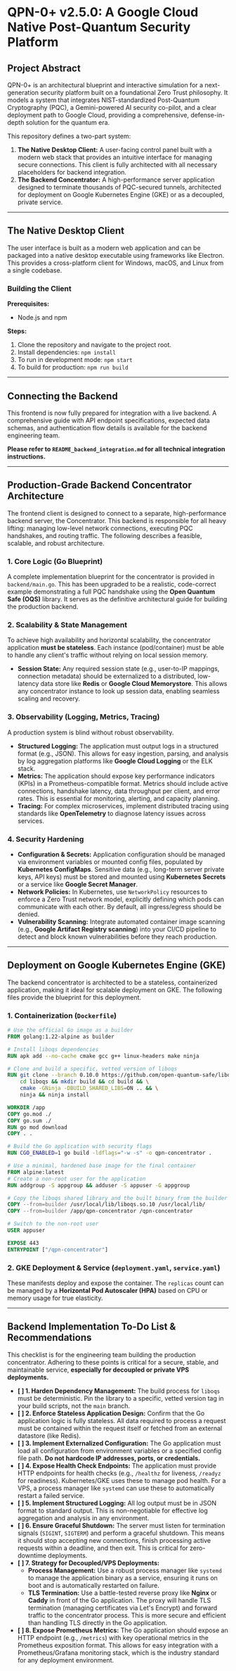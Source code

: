 # QPN-0+ v2.5.0: A Google Cloud Native Post-Quantum Security Platform

## Project Abstract

QPN-0+ is an architectural blueprint and interactive simulation for a next-generation security platform built on a foundational Zero Trust philosophy. It models a system that integrates NIST-standardized Post-Quantum Cryptography (PQC), a Gemini-powered AI security co-pilot, and a clear deployment path to Google Cloud, providing a comprehensive, defense-in-depth solution for the quantum era.

This repository defines a two-part system:
1.  **The Native Desktop Client:** A user-facing control panel built with a modern web stack that provides an intuitive interface for managing secure connections. This client is fully architected with all necessary placeholders for backend integration.
2.  **The Backend Concentrator:** A high-performance server application designed to terminate thousands of PQC-secured tunnels, architected for deployment on Google Kubernetes Engine (GKE) or as a decoupled, private service.

---

## The Native Desktop Client

The user interface is built as a modern web application and can be packaged into a native desktop executable using frameworks like Electron. This provides a cross-platform client for Windows, macOS, and Linux from a single codebase.

### Building the Client

**Prerequisites:**
*   Node.js and npm

**Steps:**
1.  Clone the repository and navigate to the project root.
2.  Install dependencies: `npm install`
3.  To run in development mode: `npm start`
4.  To build for production: `npm run build`

---

## Connecting the Backend

This frontend is now fully prepared for integration with a live backend. A comprehensive guide with API endpoint specifications, expected data schemas, and authentication flow details is available for the backend engineering team.

**Please refer to `README_backend_integration.md` for all technical integration instructions.**

---

## Production-Grade Backend Concentrator Architecture

The frontend client is designed to connect to a separate, high-performance backend server, the Concentrator. This backend is responsible for all heavy lifting: managing low-level network connections, executing PQC handshakes, and routing traffic. The following describes a feasible, scalable, and robust architecture.

### 1. Core Logic (Go Blueprint)

A complete implementation blueprint for the concentrator is provided in `backend/main.go`. This has been upgraded to be a realistic, code-correct example demonstrating a full PQC handshake using the **Open Quantum Safe (OQS)** library. It serves as the definitive architectural guide for building the production backend.

### 2. Scalability & State Management

To achieve high availability and horizontal scalability, the concentrator application **must be stateless**. Each instance (pod/container) must be able to handle any client's traffic without relying on local session memory.

*   **Session State:** Any required session state (e.g., user-to-IP mappings, connection metadata) should be externalized to a distributed, low-latency data store like **Redis** or **Google Cloud Memorystore**. This allows any concentrator instance to look up session data, enabling seamless scaling and recovery.

### 3. Observability (Logging, Metrics, Tracing)

A production system is blind without robust observability.
*   **Structured Logging:** The application must output logs in a structured format (e.g., JSON). This allows for easy ingestion, parsing, and analysis by log aggregation platforms like **Google Cloud Logging** or the ELK stack.
*   **Metrics:** The application should expose key performance indicators (KPIs) in a Prometheus-compatible format. Metrics should include active connections, handshake latency, data throughput per client, and error rates. This is essential for monitoring, alerting, and capacity planning.
*   **Tracing:** For complex microservices, implement distributed tracing using standards like **OpenTelemetry** to diagnose latency issues across services.

### 4. Security Hardening

*   **Configuration & Secrets:** Application configuration should be managed via environment variables or mounted config files, populated by **Kubernetes ConfigMaps**. Sensitive data (e.g., long-term server private keys, API keys) must be stored and mounted using **Kubernetes Secrets** or a service like **Google Secret Manager**.
*   **Network Policies:** In Kubernetes, use `NetworkPolicy` resources to enforce a Zero Trust network model, explicitly defining which pods can communicate with each other. By default, all ingress/egress should be denied.
*   **Vulnerability Scanning:** Integrate automated container image scanning (e.g., **Google Artifact Registry scanning**) into your CI/CD pipeline to detect and block known vulnerabilities before they reach production.

---

## Deployment on Google Kubernetes Engine (GKE)

The backend concentrator is architected to be a stateless, containerized application, making it ideal for scalable deployment on GKE. The following files provide the blueprint for this deployment.

### 1. Containerization (`Dockerfile`)
```Dockerfile
# Use the official Go image as a builder
FROM golang:1.22-alpine as builder

# Install liboqs dependencies
RUN apk add --no-cache cmake gcc g++ linux-headers make ninja

# Clone and build a specific, vetted version of liboqs
RUN git clone --branch 0.10.0 https://github.com/open-quantum-safe/liboqs.git && \
    cd liboqs && mkdir build && cd build && \
    cmake -GNinja -DBUILD_SHARED_LIBS=ON .. && \
    ninja && ninja install

WORKDIR /app
COPY go.mod ./
COPY go.sum ./
RUN go mod download
COPY . .

# Build the Go application with security flags
RUN CGO_ENABLED=1 go build -ldflags="-w -s" -o qpn-concentrator .

# Use a minimal, hardened base image for the final container
FROM alpine:latest
# Create a non-root user for the application
RUN addgroup -S appgroup && adduser -S appuser -G appgroup

# Copy the liboqs shared library and the built binary from the builder stage
COPY --from=builder /usr/local/lib/liboqs.so.10 /usr/local/lib/
COPY --from=builder /app/qpn-concentrator /qpn-concentrator

# Switch to the non-root user
USER appuser

EXPOSE 443
ENTRYPOINT ["/qpn-concentrator"]
```

### 2. GKE Deployment & Service (`deployment.yaml`, `service.yaml`)
These manifests deploy and expose the container. The `replicas` count can be managed by a **Horizontal Pod Autoscaler (HPA)** based on CPU or memory usage for true elasticity.

---

## Backend Implementation To-Do List & Recommendations

This checklist is for the engineering team building the production concentrator. Adhering to these points is critical for a secure, stable, and maintainable service, **especially for decoupled or private VPS deployments.**

*   **[ ] 1. Harden Dependency Management:** The build process for `liboqs` must be deterministic. Pin the library to a specific, vetted version tag in your build scripts, not the `main` branch.
*   **[ ] 2. Enforce Stateless Application Design:** Confirm that the Go application logic is fully stateless. All data required to process a request must be contained within the request itself or fetched from an external datastore (like Redis).
*   **[ ] 3. Implement Externalized Configuration:** The Go application must load all configuration from environment variables or a specified config file path. **Do not hardcode IP addresses, ports, or credentials.**
*   **[ ] 4. Expose Health Check Endpoints:** The application must provide HTTP endpoints for health checks (e.g., `/healthz` for liveness, `/readyz` for readiness). Kubernetes/GKE uses these to manage pod health. For a VPS, a process manager like `systemd` can use these to automatically restart a failed service.
*   **[ ] 5. Implement Structured Logging:** All log output must be in JSON format to standard output. This is non-negotiable for effective log aggregation and analysis in any environment.
*   **[ ] 6. Ensure Graceful Shutdown:** The server must listen for termination signals (`SIGINT`, `SIGTERM`) and perform a graceful shutdown. This means it should stop accepting new connections, finish processing active requests within a deadline, and then exit. This is critical for zero-downtime deployments.
*   **[ ] 7. Strategy for Decoupled/VPS Deployments:**
    *   **Process Management:** Use a robust process manager like `systemd` to manage the application binary as a service, ensuring it runs on boot and is automatically restarted on failure.
    *   **TLS Termination:** Use a battle-tested reverse proxy like **Nginx** or **Caddy** in front of the Go application. The proxy will handle TLS termination (managing certificates via Let's Encrypt) and forward traffic to the concentrator process. This is more secure and efficient than handling TLS directly in the Go application.
*   **[ ] 8. Expose Prometheus Metrics:** The Go application should expose an HTTP endpoint (e.g., `/metrics`) with key operational metrics in the Prometheus exposition format. This allows for easy integration with a Prometheus/Grafana monitoring stack, which is the industry standard for any deployment environment.